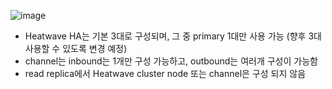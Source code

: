 ![image](https://github.com/user-attachments/assets/e5da0ee7-2558-4417-9a23-d4664a1cd35a)

- Heatwave HA는 기본 3대로 구성되며, 그 중 primary 1대만 사용 가능 (향후 3대 사용할 수 있도록 변경 예정)
- channel는 inbound는 1개만 구성 가능하고, outbound는 여러개 구성이 가능함
- read replica에서 Heatwave cluster node 또는 channel은 구성 되지 않음
